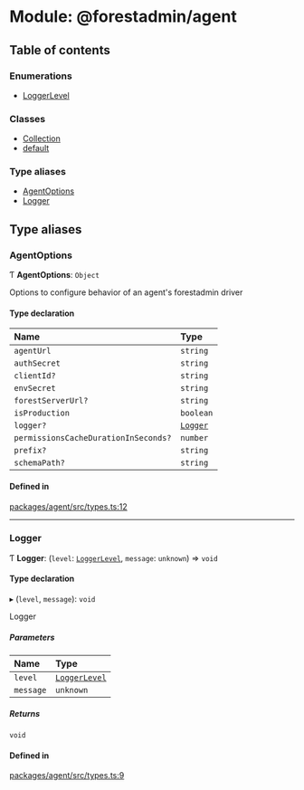 # Module: @forestadmin/agent

## Table of contents

### Enumerations

- [LoggerLevel](../wiki/@forestadmin.agent.LoggerLevel)

### Classes

- [Collection](../wiki/@forestadmin.agent.Collection)
- [default](../wiki/@forestadmin.agent.default)

### Type aliases

- [AgentOptions](../wiki/@forestadmin.agent#agentoptions)
- [Logger](../wiki/@forestadmin.agent#logger)

## Type aliases

### AgentOptions

Ƭ **AgentOptions**: `Object`

Options to configure behavior of an agent's forestadmin driver

#### Type declaration

| Name | Type |
| :------ | :------ |
| `agentUrl` | `string` |
| `authSecret` | `string` |
| `clientId?` | `string` |
| `envSecret` | `string` |
| `forestServerUrl?` | `string` |
| `isProduction` | `boolean` |
| `logger?` | [`Logger`](../wiki/@forestadmin.agent#logger) |
| `permissionsCacheDurationInSeconds?` | `number` |
| `prefix?` | `string` |
| `schemaPath?` | `string` |

#### Defined in

[packages/agent/src/types.ts:12](https://github.com/ForestAdmin/agent-nodejs/blob/4dc29e4/packages/agent/src/types.ts#L12)

___

### Logger

Ƭ **Logger**: (`level`: [`LoggerLevel`](../wiki/@forestadmin.agent.LoggerLevel), `message`: `unknown`) => `void`

#### Type declaration

▸ (`level`, `message`): `void`

Logger

##### Parameters

| Name | Type |
| :------ | :------ |
| `level` | [`LoggerLevel`](../wiki/@forestadmin.agent.LoggerLevel) |
| `message` | `unknown` |

##### Returns

`void`

#### Defined in

[packages/agent/src/types.ts:9](https://github.com/ForestAdmin/agent-nodejs/blob/4dc29e4/packages/agent/src/types.ts#L9)
